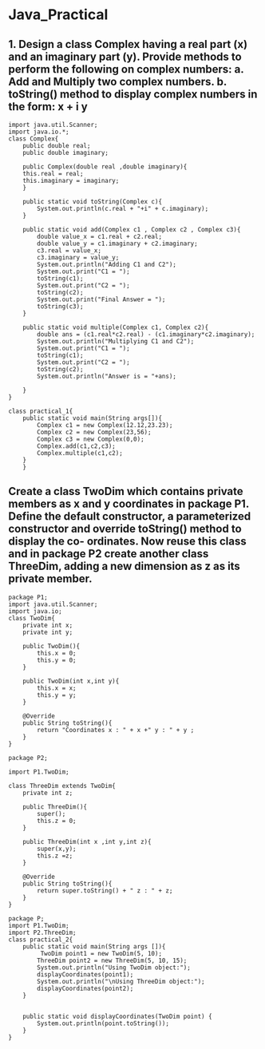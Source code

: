# Java_Practical

## 1. Design a class Complex having a real part (x) and an imaginary part (y). Provide methods to perform the following on complex numbers: a. Add and Multiply two complex numbers. b. toString() method to display complex numbers in the form: x + i y 

```
import java.util.Scanner;
import java.io.*;
class Complex{
	public double real;
	public double imaginary;
	
	public Complex(double real ,double imaginary){
	this.real = real;
	this.imaginary = imaginary;
	}
	
	public static void toString(Complex c){
		System.out.println(c.real + "+i" + c.imaginary);
	}
	
	public static void add(Complex c1 , Complex c2 , Complex c3){
		double value_x = c1.real + c2.real;
		double value_y = c1.imaginary + c2.imaginary;
		c3.real = value_x;
		c3.imaginary = value_y;
		System.out.println("Adding C1 and C2");
		System.out.print("C1 = ");
		toString(c1);
		System.out.print("C2 = ");
		toString(c2);
		System.out.print("Final Answer = ");
		toString(c3);
	}
	
	public static void multiple(Complex c1, Complex c2){
		double ans = (c1.real*c2.real) - (c1.imaginary*c2.imaginary);
		System.out.println("Multiplying C1 and C2");
		System.out.print("C1 = ");
		toString(c1);
		System.out.print("C2 = ");
		toString(c2);
		System.out.println("Answer is = "+ans);
		
	}
}
	
class practical_1{
	public static void main(String args[]){
		Complex c1 = new Complex(12.12,23.23);
		Complex c2 = new Complex(23,56);
		Complex c3 = new Complex(0,0);
		Complex.add(c1,c2,c3);
		Complex.multiple(c1,c2);
	}
	}
```



## Create a class TwoDim which contains private members as x and y coordinates in package P1. Define the default constructor, a parameterized constructor and override toString() method to display the co- ordinates. Now reuse this class and in package P2 create another class ThreeDim, adding a new dimension as z as its private member.
```
package P1;
import java.util.Scanner;
import java.io;
class TwoDim{
	private int x;
	private int y;
	
	public TwoDim(){
		this.x = 0;
		this.y = 0;
	}
	
	public TwoDim(int x,int y){
		this.x = x;
		this.y = y;
	}
	
	@Override
	public String toString(){
		return "Coordinates x : " + x +" y : " + y ;
	}
}
```
```
package P2;

import P1.TwoDim;

class ThreeDim extends TwoDim{
	private int z;
	
	public ThreeDim(){
		super();
		this.z = 0;
	}
	
	public ThreeDim(int x ,int y,int z){
		super(x,y);
		this.z =z;
	}
	
	@Override
	public String toString(){
		return super.toString() + " z : " + z;
	}
}
```
```
package P;
import P1.TwoDim;
import P2.ThreeDim;
class practical_2{
	public static void main(String args []){
         TwoDim point1 = new TwoDim(5, 10);
        ThreeDim point2 = new ThreeDim(5, 10, 15);
        System.out.println("Using TwoDim object:");
        displayCoordinates(point1);  
        System.out.println("\nUsing ThreeDim object:");
        displayCoordinates(point2);  
    }


    public static void displayCoordinates(TwoDim point) {
        System.out.println(point.toString());
    }
}
```
